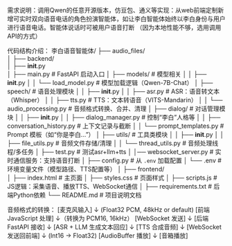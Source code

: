 需求说明：调用Qwen的任意开源版本，仿豆包、通义等实现：从web前端定制新增可实时双向语音电话的角色扮演智能体，如让李白智能体始终以李白身份与用户进行语音电话。智能体说话时可被用户语音打断
（因为本地性能不够，选用调用API的方式）

代码结构介绍：
李白语音智能体/
├── audio_files/   
│
├── backend/              
│   ├── __init__.py            
│   ├── main.py                     # FastAPI 启动入口
│   ├── models/                     # 模型相关
│   │   ├── __init__.py
│   │   └── load_model.py           # 模型加载逻辑（Qwen-7B-Chat）
│   ├── speech/                     # 语音处理模块
│   │   ├── __init__.py
│   │   ├── asr.py                  # ASR：语音转文本（Whisper）
│   │   ├── tts.py                  # TTS：文本转语音（VITS-Mandarin）
│   │   └── audio_processing.py     # 音频格式转换、合并、清理
│   ├── dialog/                     # 对话管理模块
│   │   ├── __init__.py
│   │   ├── dialog_manager.py    # 控制“李白”人格等
│   │   ├── conversation_history.py # 上下文记录与截断
│   │   └── prompt_templates.py     # Prompt 模板（如“你是李白...”）
│   ├── utils/                      # 工具类模块
│   │   ├── __init__.py
│   │   ├── file_utils.py           # 音频文件存储/清理
│   │   └── thread_utils.py         # 音频处理线程/多任务
│   ├── test.py                     # 测试asr+llm+tts
│   │── websocket_server.py         # 实时通信服务：支持语音打断
│   ├── config.py                   # 从 `.env` 加载配置
│   └── .env                        # 环境变量文件（模型路径、TTS配置等）
│
├── frontend/                       
│   ├── index.html                  # 主页面
│   ├── styles.css                  # 页面样式
│   ├── scripts.js                  # JS逻辑：采集语音、播放TTS、WebSocket通信
│
├── requirements.txt                # 后端Python依赖
└── README.md                       # 项目说明文档

音频格式的转换：
[麦克风输入]
    ↓ (Float32 PCM, 48kHz or default)
[前端 JavaScript 处理]
    ↓（转换为 PCM16, 16kHz）
[WebSocket 发送]
    ↓
[后端 FastAPI 接收]
    ↓
[ASR + LLM 生成文本回应]
    ↓
[TTS 合成音频]
    ↓
[WebSocket 发送回前端]
    ↓ (Int16 → Float32)
[AudioBuffer 播放]
    ↓
[音箱播放]
